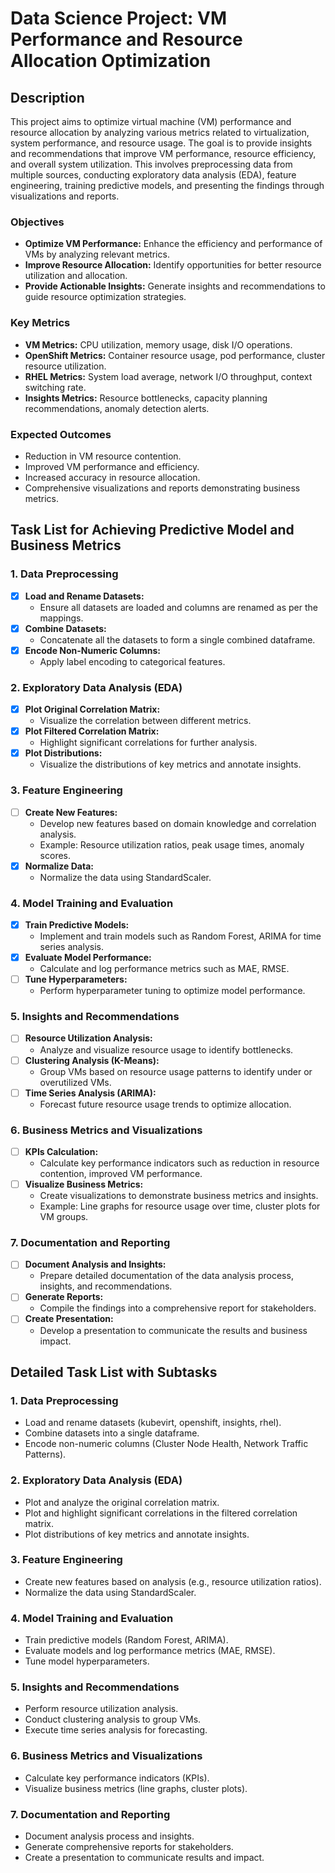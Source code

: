 # Data Science Project: VM Performance and Resource Allocation Optimization

## Description
This project aims to optimize virtual machine (VM) performance and resource allocation by analyzing various metrics related to virtualization, system performance, and resource usage. The goal is to provide insights and recommendations that improve VM performance, resource efficiency, and overall system utilization. This involves preprocessing data from multiple sources, conducting exploratory data analysis (EDA), feature engineering, training predictive models, and presenting the findings through visualizations and reports.

### Objectives
- **Optimize VM Performance:** Enhance the efficiency and performance of VMs by analyzing relevant metrics.
- **Improve Resource Allocation:** Identify opportunities for better resource utilization and allocation.
- **Provide Actionable Insights:** Generate insights and recommendations to guide resource optimization strategies.

### Key Metrics
- **VM Metrics:** CPU utilization, memory usage, disk I/O operations.
- **OpenShift Metrics:** Container resource usage, pod performance, cluster resource utilization.
- **RHEL Metrics:** System load average, network I/O throughput, context switching rate.
- **Insights Metrics:** Resource bottlenecks, capacity planning recommendations, anomaly detection alerts.

### Expected Outcomes
- Reduction in VM resource contention.
- Improved VM performance and efficiency.
- Increased accuracy in resource allocation.
- Comprehensive visualizations and reports demonstrating business metrics.

## Task List for Achieving Predictive Model and Business Metrics

### 1. Data Preprocessing
- [x] **Load and Rename Datasets:**
  - Ensure all datasets are loaded and columns are renamed as per the mappings.
- [x] **Combine Datasets:**
  - Concatenate all the datasets to form a single combined dataframe.
- [x] **Encode Non-Numeric Columns:**
  - Apply label encoding to categorical features.

### 2. Exploratory Data Analysis (EDA)
- [x] **Plot Original Correlation Matrix:**
  - Visualize the correlation between different metrics.
- [x] **Plot Filtered Correlation Matrix:**
  - Highlight significant correlations for further analysis.
- [x] **Plot Distributions:**
  - Visualize the distributions of key metrics and annotate insights.

### 3. Feature Engineering
- [ ] **Create New Features:**
  - Develop new features based on domain knowledge and correlation analysis.
  - Example: Resource utilization ratios, peak usage times, anomaly scores.
- [x] **Normalize Data:**
  - Normalize the data using StandardScaler.

### 4. Model Training and Evaluation
- [x] **Train Predictive Models:**
  - Implement and train models such as Random Forest, ARIMA for time series analysis.
- [x] **Evaluate Model Performance:**
  - Calculate and log performance metrics such as MAE, RMSE.
- [ ] **Tune Hyperparameters:**
  - Perform hyperparameter tuning to optimize model performance.

### 5. Insights and Recommendations
- [ ] **Resource Utilization Analysis:**
  - Analyze and visualize resource usage to identify bottlenecks.
- [ ] **Clustering Analysis (K-Means):**
  - Group VMs based on resource usage patterns to identify under or overutilized VMs.
- [ ] **Time Series Analysis (ARIMA):**
  - Forecast future resource usage trends to optimize allocation.

### 6. Business Metrics and Visualizations
- [ ] **KPIs Calculation:**
  - Calculate key performance indicators such as reduction in resource contention, improved VM performance.
- [ ] **Visualize Business Metrics:**
  - Create visualizations to demonstrate business metrics and insights.
  - Example: Line graphs for resource usage over time, cluster plots for VM groups.

### 7. Documentation and Reporting
- [ ] **Document Analysis and Insights:**
  - Prepare detailed documentation of the data analysis process, insights, and recommendations.
- [ ] **Generate Reports:**
  - Compile the findings into a comprehensive report for stakeholders.
- [ ] **Create Presentation:**
  - Develop a presentation to communicate the results and business impact.

## Detailed Task List with Subtasks

### 1. Data Preprocessing
- Load and rename datasets (kubevirt, openshift, insights, rhel).
- Combine datasets into a single dataframe.
- Encode non-numeric columns (Cluster Node Health, Network Traffic Patterns).

### 2. Exploratory Data Analysis (EDA)
- Plot and analyze the original correlation matrix.
- Plot and highlight significant correlations in the filtered correlation matrix.
- Plot distributions of key metrics and annotate insights.

### 3. Feature Engineering
- Create new features based on analysis (e.g., resource utilization ratios).
- Normalize the data using StandardScaler.

### 4. Model Training and Evaluation
- Train predictive models (Random Forest, ARIMA).
- Evaluate models and log performance metrics (MAE, RMSE).
- Tune model hyperparameters.

### 5. Insights and Recommendations
- Perform resource utilization analysis.
- Conduct clustering analysis to group VMs.
- Execute time series analysis for forecasting.

### 6. Business Metrics and Visualizations
- Calculate key performance indicators (KPIs).
- Visualize business metrics (line graphs, cluster plots).

### 7. Documentation and Reporting
- Document analysis process and insights.
- Generate comprehensive reports for stakeholders.
- Create a presentation to communicate results and impact.
